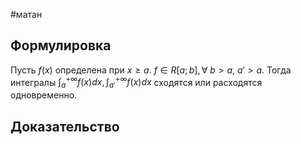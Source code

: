 #матан 
## Формулировка
Пусть $f(x)$ определена при  $x \geq a. \ f \in R[a; b], \forall \ b > a, \ a' > a$. Тогда интегралы $\int_a ^{+ \infty} f(x) dx, \int_{a'}^{+ \infty} f(x) dx$ сходятся или расходятся одновременно.
## Доказательство
